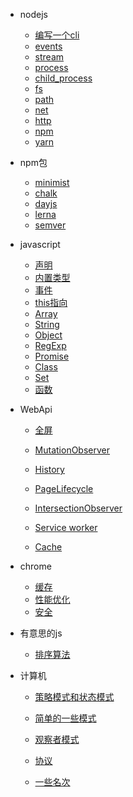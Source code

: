 * nodejs

  * [编写一个cli](node/cli/home.md)
  * [events](node/native/events.md)
  * [stream](node/native/stream.md)
  * [process](node/native/process.md)
  * [child_process](node/native/child_process.md)
  * [fs](node/native/fs.md)
  * [path](node/native/path.md)
  * [net](node/native/net.md)
  * [http](node/native/http.md)  
  * [npm](node/npm/npm.md)
  * [yarn](node/npm/yarn.md)

* npm包

  * [minimist](node/npm/minimist.md)
  * [chalk](node/npm/chalk.md)
  * [dayjs](node/npm/dayjs.md)
  * [lerna](node/npm/lerna.md)
  * [semver](node/npm/semver.md)

* javascript

  * [声明](js/声明.md)
  * [内置类型](js/内置类型.md)
  * [事件](js/EventLoop.md)
  * [this指向](js/this指向.md)
  * [Array](js/array.md)
  * [String](js/string.md)
  * [Object](js/Object.md)
  * [RegExp](js/RegExp.md)
  * [Promise](js/Promise.md)
  * [Class](js/Class.md)
  * [Set](js/set.md)
  * [函数](js/函数.md)

* WebApi

  * [全屏](webApi/fullscreen.md)

  * [MutationObserver](webApi/MutationObserver.md)

  * [History](webApi/History.md)

  * [PageLifecycle](webApi/PageLifecycle.md)

  * [IntersectionObserver](webApi/IntersectionObserver.md)

  * [Service worker](weApi/serviceWorker.md)

  * [Cache](webApi/cache.md)

* chrome

  * [缓存](chrome/cache.md)
  * [性能优化](chrome/performance.md)
  * [安全](chrome/safety.md)

* 有意思的js

  * [排序算法](algorithm/home.md)

* 计算机

  * [策略模式和状态模式](computer/策略模式&状态模式.md)

  * [简单的一些模式](computer/简单的一些模式.md)

  * [观察者模式](computer/观察者模式.md)

  * [协议](computer/协议.md)

  * [一些名次](computer/notification.md)
